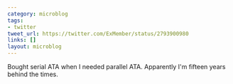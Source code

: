 ```yaml
---
category: microblog
tags:
- twitter
tweet_url: https://twitter.com/ExMember/status/2793900980
links: []
layout: microblog
---
```

Bought serial ATA when I needed parallel ATA. Apparently I'm fifteen years behind the times.
